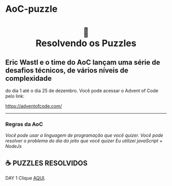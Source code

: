 # AoC-puzzle


<h1 align="center">
📄<br>Resolvendo os Puzzles
</h1>

## Eric Wastl e o time do AoC lançam uma série de desafios técnicos, de vários níveis de complexidade

do dia 1 até o dia 25 de dezembro. Você pode acessar o Advent of Code pelo link:

https://adventofcode.com/

---

### Regras da AoC

_Você pode usar a linguagem de programação que você quizer. Você pode resolver o problema do dia do jeito que você quizer_
_Eu utilizei javaScript + NodeJs_

## ☕ PUZZLES RESOLVIDOS

DAY 1 Clique [AQUI](https://github.com/diego-maker/AoC-puzzle/blob/main/src/index.js).<br>

